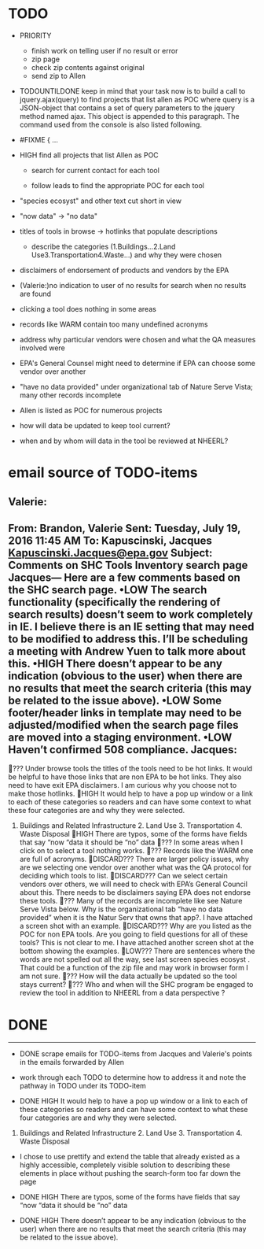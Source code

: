 # TODO

- PRIORITY 
  - finish work on telling user if no result or error
  - zip page
  - check zip contents against original
  - send zip to Allen

- TODOUNTILDONE keep in mind that your task now is to build a call to jquery.ajax(query) to find projects that list allen as POC where query is a JSON-object that contains a set of query parameters to the jquery method named ajax. This object is appended to this paragraph. The command used from the console is also listed following.
- #FIXME { ...

- HIGH find all projects that list Allen as POC

  - search for current contact for each tool

  - follow leads to find the appropriate POC for each tool

- "species ecosyst" and other text cut short in view

- "now data" -> "no data"

- titles of tools in browse -> hotlinks that populate descriptions

  - describe the categories (1.Buildings...2.Land Use3.Transportation4.Waste...) and why they were chosen

- disclaimers of endorsement of products and vendors by the EPA

- (Valerie:)no indication to user of no results for search when no results are found

- clicking a tool does nothing in some areas

- records like WARM contain too many undefined acronyms

- address why particular vendors were chosen and what the QA measures involved were

- EPA's General Counsel might need to determine if EPA can choose some vendor over another

- "have no data provided" under organizational tab of Nature Serve Vista; many other records incomplete

- Allen is listed as POC for numerous projects

- how will data be updated to keep tool current?

- when and by whom will data in the tool be reviewed at NHEERL? 

# email source of TODO-items
Valerie:
----------------------------
From: Brandon, Valerie 
Sent: Tuesday, July 19, 2016 11:45 AM
To: Kapuscinski, Jacques <Kapuscinski.Jacques@epa.gov>
Subject: Comments on SHC Tools Inventory search page
Jacques—
Here are a few comments based on the SHC search page. 
•LOW The search functionality (specifically the rendering of search results) doesn’t seem to work completely in IE.  I believe there is an IE setting that may need to be modified to address this.  I’ll be scheduling a meeting with Andrew Yuen to talk more about this.
•HIGH There doesn’t appear to be any indication (obvious to the user) when there are no results that meet the search criteria (this may be related to the issue above).
•LOW  Some footer/header links in template may need to be adjusted/modified when the search page files are moved into a staging environment.
•LOW Haven’t confirmed 508 compliance.
Jacques:
-----------------------------
??? Under browse tools the titles of the tools need to be hot links. It would be helpful to have those links that are non EPA to be hot links. They also  need to have exit EPA disclaimers.
I am curious why you choose not to make those hotlinks.
HIGH It would help to have a pop up window or a link to each of these categories so readers and can have some context to what these four categories are and why they were selected.
1. Buildings and Related Infrastructure 2. Land Use 3. Transportation 4. Waste Disposal
HIGH There are typos,  some of the forms have fields that say “now “data it should be “no” data
??? In some areas when I click on to select a tool nothing works.
??? Records like the WARM one are full of acronyms.
DISCARD??? There are larger policy issues, why are we selecting one vendor over another what was the QA protocol for deciding which tools to list.
DISCARD??? Can we select certain vendors over others, we will need to check with EPA’s General Council about this. There needs to be disclaimers saying EPA does not endorse these tools.
??? Many of the records are incomplete like see Nature Serve Vista below. Why is the organizational tab “have no data provided” when it is the Natur Serv that owns that app?. I have attached a screen shot with an example.
DISCARD???  Why are you listed as the POC for non EPA tools. Are you going to field questions for all of these tools? This is not clear to me. I have attached another screen shot at the bottom showing the examples.
LOW??? There are sentences where the words are not spelled out all the way, see last screen species ecosyst . That could be a function of the zip file and may work in browser form I am not sure.
??? How will the data actually be updated so the tool stays current?
??? Who and when will the SHC program be engaged to review the tool in addition to NHEERL from a data perspective ?

# DONE
------
- DONE scrape emails for TODO-items from Jacques and Valerie's points in the emails forwarded by Allen

- work through each TODO to determine how to address it and note the pathway in TODO under its TODO-item

- DONE HIGH It would help to have a pop up window or a link to each of these categories so readers and can have some context to what these four categories are and why they were selected.
1. Buildings and Related Infrastructure 2. Land Use 3. Transportation 4. Waste Disposal
  - I chose to use prettify and extend the table that already existed as a highly accessible, completely visible solution to describing these elements in place without pushing the search-form too far down the page 

- DONE HIGH There are typos,  some of the forms have fields that say “now “data it should be “no” data

- DONE HIGH There doesn’t appear to be any indication (obvious to the user) when there are no results that meet the search criteria (this may be related to the issue above).
